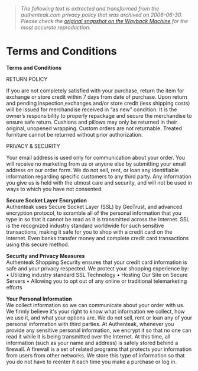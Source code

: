 > *The following text is extracted and transformed from the authenteak.com privacy policy that was archived on 2006-06-30. Please check the [original snapshot on the Wayback Machine](https://web.archive.org/web/20060630070823id_/http%3A//www.authenteak.com/scripts/termsAndCond.asp) for the most accurate reproduction.*

# Terms and Conditions

**Terms and Conditions**

RETURN POLICY 

If you are not completely satisfied with your purchase, return the item for exchange or store credit within 7 days from date of purchase. Upon return and pending inspection,exchanges and/or store credit (less shipping costs) will be issued for merchandise received in “as new” condition. It is the owner’s responsibility to properly repackage and secure the merchandise to ensure safe return. Cushions and pillows may only be returned in their original, unopened wrapping. Custom orders are not returnable. Treated furniture cannot be returned without prior authorization. 

PRIVACY & SECURITY 

Your email address is used only for communication about your order. You will receive no marketing from us or anyone else by submitting your email address on our order form. We do not sell, rent, or loan any identifiable information regarding specific customers to any third party. Any information you give us is held with the utmost care and security, and will not be used in ways to which you have not consented. 

**Secure Socket Layer Encryption**  
Authenteak uses Secure Socket Layer (SSL) by GeoTrust, and advanced encryption protocol, to scramble all of the personal information that you type in so that it cannot be read as it is transmitted across the Internet. SSL is the recognized industry standard worldwide for such sensitive transactions, making it safe for you to shop with a credit card on the Internet. Even banks transfer money and complete credit card transactions using this secure method. 

**Security and Privacy Measures**  
Authenteak Shopping Security ensures that your credit card information is safe and your privacy respected. We protect your shopping experience by: • Utilizing industry standard SSL Technology • Hosting Our Site on Secure Servers • Allowing you to opt out of any online or traditional telemarketing efforts 

**Your Personal Information**  
We collect information so we can communicate about your order with us. We firmly believe it's your right to know what information we collect, how we use it, and what your options are. We do not sell, rent or loan any of your personal information with third parties. At Authenteak, whenever you provide any sensitive personal information, we encrypt it so that no one can read it while it is being transmitted over the Internet. At this time, all information (such as your name and address) is safely stored behind a firewall. A firewall is a set of related programs that protects your information from users from other networks. We store this type of information so that you do not have to reenter it each time you make a purchase or log in. 
